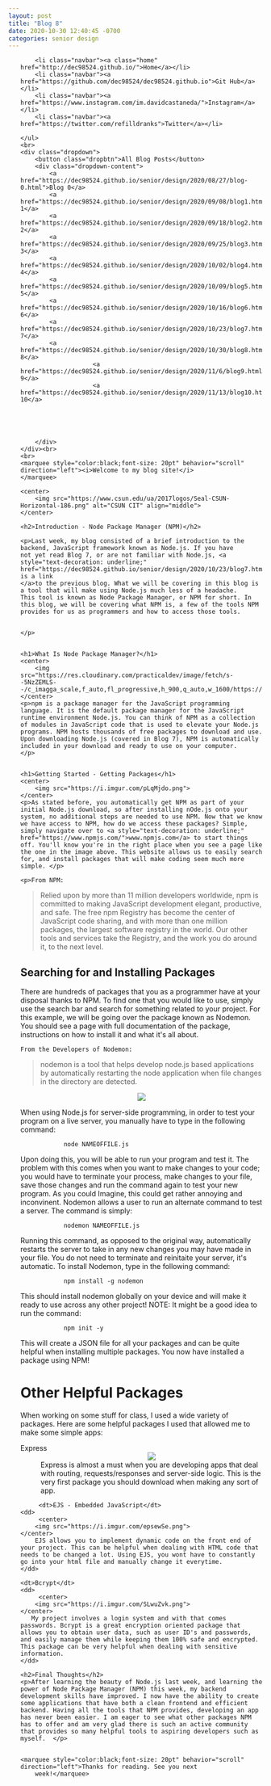 ```yaml
---
layout: post
title: "Blog 8"
date: 2020-10-30 12:40:45 -0700
categories: senior design
---
```


<html>



<style>
     {% include custom.css %} 
</style>

<title>Blog 8</title>

<body>
    <ul class="navbar">

        <li class="navbar"><a class="home" href="http://dec98524.github.io/">Home</a></li>
        <li class="navbar"><a href="https://github.com/dec98524/dec98524.github.io">Git Hub</a></li>
        <li class="navbar"><a href="https://www.instagram.com/im.davidcastaneda/">Instagram</a></li>
        <li class="navbar"><a href="https://twitter.com/refilldranks">Twitter</a></li>

    </ul>
    <br>
    <div class="dropdown">
        <button class="dropbtn">All Blog Posts</button>
        <div class="dropdown-content">
            <a href="https://dec98524.github.io/senior/design/2020/08/27/blog-0.html">Blog 0</a>
            <a href="https://dec98524.github.io/senior/design/2020/09/08/blog1.html">Blog 1</a>
            <a href="https://dec98524.github.io/senior/design/2020/09/18/blog2.html">Blog 2</a>
            <a href="https://dec98524.github.io/senior/design/2020/09/25/blog3.html">Blog 3</a>
            <a href="https://dec98524.github.io/senior/design/2020/10/02/blog4.html">Blog 4</a>
            <a href="https://dec98524.github.io/senior/design/2020/10/09/blog5.html">Blog 5</a>
            <a href="https://dec98524.github.io/senior/design/2020/10/16/blog6.html">Blog 6</a>
            <a href="https://dec98524.github.io/senior/design/2020/10/23/blog7.html">Blog 7</a>
            <a href="https://dec98524.github.io/senior/design/2020/10/30/blog8.html">Blog 8</a>
                        <a href="https://dec98524.github.io/senior/design/2020/11/6/blog9.html">Blog 9</a>
                        <a href="https://dec98524.github.io/senior/design/2020/11/13/blog10.html">Blog 10</a>

            



        </div>
    </div><br>
    <br>
    <marquee style="color:black;font-size: 20pt" behavior="scroll" direction="left"><i>Welcome to my blog site!</i>
    </marquee>

    <center>
        <img src="https://www.csun.edu/ua/2017logos/Seal-CSUN-Horizontal-186.png" alt="CSUN CIT" align="middle">
    </center>

    <h2>Introduction - Node Package Manager (NPM)</h2>

    <p>Last week, my blog consisted of a brief introduction to the backend, JavaScript framework known as Node.js. If you have 
    not yet read Blog 7, or are not familiar with Node.js, <a style="text-decoration: underline;" href="https://dec98524.github.io/senior/design/2020/10/23/blog7.html">here is a link
    </a>to the previous blog. What we will be covering in this blog is a tool that will make using Node.js much less of a headache. 
    This tool is known as Node Package Manager, or NPM for short. In this blog, we will be covering what NPM is, a few of the tools NPM 
    provides for us as programmers and how to access those tools.


    </p>


    <h1>What Is Node Package Manager?</h1>
    <center>
        <img src="https://res.cloudinary.com/practicaldev/image/fetch/s--5NzZEMLS--/c_imagga_scale,f_auto,fl_progressive,h_900,q_auto,w_1600/https://thepracticaldev.s3.amazonaws.com/i/7pryn9ls88giuc9m8cau.png">
    </center>
    <p>npm is a package manager for the JavaScript programming language. It is the default package manager for the JavaScript runtime environment Node.js. You can think of NPM as a collection of modules in JavaScript code that is used to elevate your Node.js programs. NPM hosts thousands of free packages to download and use. Upon downloading Node.js (covered in Blog 7), NPM is automatically included in your download and ready to use on your computer.  
    </p>


    <h1>Getting Started - Getting Packages</h1>
    <center>
        <img src="https://i.imgur.com/pLqMjdo.png">
    </center>
    <p>As stated before, you automatically get NPM as part of your initial Node.js download, so after installing nOde.js onto your system, no additional steps are needed to use NPM. Now that we know we have access to NPM, how do we access these packages? Simple, simply navigate over to <a style="text-decoration: underline;" href="https://www.npmjs.com/">www.npmjs.com</a> to start things off. You'll know you're in the right place when you see a page like the one in the image above. This website allows us to easily search for, and install packages that will make coding seem much more simple. </p>
    
    <p>From NPM: 

<blockquote cite="www.npmjs.com">
Relied upon by more than 11 million developers worldwide, npm is committed to making JavaScript development elegant, productive, and safe. The free npm Registry has become the center of JavaScript code sharing, and with more than one million packages, the largest software registry in the world. Our other tools and services take the Registry, and the work you do around it, to the next level.
</blockquote>
</p>

<h2>Searching for and Installing Packages</h2>
      <p>There are hundreds of packages that you as a programmer have at your disposal thanks to NPM. To find one that you would like to use, simply use the search bar and search for something related to your project. For this example, we will be going over the package known as Nodemon. You should see a page with full documentation of the package, instructions on how to install it and what it's all about.
    
    From the Developers of Nodemon: 

<blockquote cite="https://www.npmjs.com/package/nodemon">
    nodemon is a tool that helps develop node.js based applications by automatically restarting the node application when file changes in the directory are detected.
</blockquote>
 <center>
        <img src="https://user-images.githubusercontent.com/13700/35731649-652807e8-080e-11e8-88fd-1b2f6d553b2d.png">
    </center>
</p>
<p>
When using Node.js for server-side programming, in order to test your program on a live server, you manually have to type in the following command:
 <br>
        <code>
            node NAMEOFFILE.js
        </code><br>
        Upon doing this, you will be able to run your program and test it. The problem with this comes when you want to make changes to your code; you would have to terminate your process, make changes to your file, save those changes and run the command again to test your new program. As you could Imagine, this could get rather annoying and inconvinent. Nodemon allows a user to run an alternate command to test a server. The command is simply:
        <br>
        <code>
            nodemon NAMEOFFILE.js
        </code><br>
       Running this command, as opposed to the original way, automatically restarts the server to take in any new changes you may have made in your file. You do not need to terminate and reinitaite your server, it's automatic. To install Nodemon, type in the following command: 
         <br>
        <code>
            npm install -g nodemon
        </code><br>
        This should  install nodemon globally on your device and will make it ready to use across any other project! NOTE: It might be a good idea to run the command:
         <br>
        <code>
            npm init -y
        </code><br>
        This will create a JSON file for all your packages and can be quite helpful when installing multiple packages. You now have installed a package using NPM!

</p>

<h1>Other Helpful Packages</h1>
<p>
    When working on some stuff for class, I used a wide variety of packages. Here are some helpful packages I used that allowed me to make some simple apps:
     <dl>
    <dt>Express</dt>
    <dd>
         <center>
        <img src="https://i.imgur.com/NI9u5FY.png">
    </center>
        Express is almost a must when you are developing apps that deal with routing, requests/responses and server-side logic. This is the very first package you should download when making any sort of app. 
    </dd>
         
         <dt>EJS - Embedded JavaScript</dt>
    <dd>
         <center>
        <img src="https://i.imgur.com/epsewSe.png">
    </center>
        EJS allows you to implement dynamic code on the front end of your project. This can be helpful when dealing with HTML code that needs to be changed a lot. Using EJS, you wont have to constantly go into your html file and manually change it everytime. 
    </dd>
    
    <dt>Bcrypt</dt>
    <dd>
         <center>
        <img src="https://i.imgur.com/SLwuZvk.png">
    </center>
       My project involves a login system and with that comes passwords. Bcrypt is a great encryption oriented package that allows you to obtain user data, such as user ID's and passwords, and easily manage them while keeping them 100% safe and encrypted. This package can be very helpful when dealing with sensitive information. 
    </dd>
</dl>

</p>



    <h2>Final Thoughts</h2>
    <p>After learning the beauty of Node.js last week, and learning the power of Node Package Manager (NPM) this week, my backend development skills have improved. I now have the ability to create some applications that have both a clean frontend and efficient backend. Having all the tools that NPM provides, developing an app has never been easier. I am eager to see what other packages NPM has to offer and am very glad there is such an active community that provides so many helpful tools to aspiring developers such as myself.  </p>


    <marquee style="color:black;font-size: 20pt" behavior="scroll" direction="left">Thanks for reading. See you next
        week!</marquee>
</body>

</html>